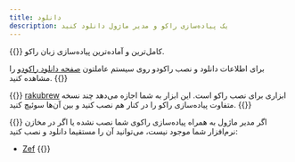 ```yaml
---
title: دانلود
description: یک پیاده‌سازی راکو و مدیر ماژول دانلود کنید
---
```


{{<fullsection id="Rakudo" heading="راکودو">}}
کامل‌ترین و آماده‌ترین پیاده‌سازی زبان راکو.

برای اطلاعات دانلود و نصب راکودو روی سیستم عاملتون [صفحه دانلود راکودو](https://rakudo.org/downloads) را مشاهده کنید.
{{</fullsection>}}

{{<fullsection id="Rakubrew" heading="Rakubrew">}}
[rakubrew](https://rakubrew.org/) ابزاری برای نصب راکو است. این ابزار به شما اجازه می‌دهد چند نسخه متفاوت پیاده‌سازی راکو را در کنار هم نصب کنید و بین آن‌ها سوئیچ کنید.
{{</fullsection>}}

{{<fullsection id="ModuleManager" heading="مدیر ماژول">}}
اگر مدیر ماژول به همراه پیاده‌سازی راکوی شما نصب نشده یا اگر در مخازن نرم‌افزار شما موجود نیست، می‌توانید آن را مستقیما دانلود و نصب کنید:
- [Zef](https://github.com/ugexe/zef)
{{</fullsection>}}
